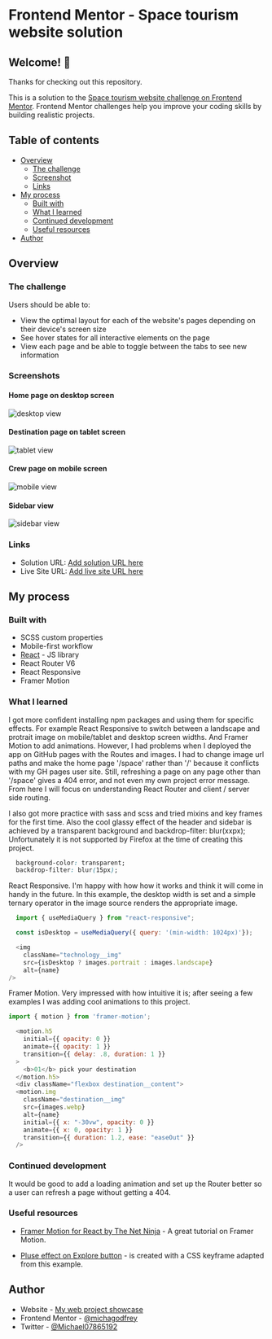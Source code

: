 # Frontend Mentor - Space tourism website solution

## Welcome! 👋

Thanks for checking out this repository.

This is a solution to the [Space tourism website challenge on Frontend Mentor](https://www.frontendmentor.io/challenges/space-tourism-multipage-website-gRWj1URZ3). Frontend Mentor challenges help you improve your coding skills by building realistic projects.

## Table of contents

- [Overview](#overview)
  - [The challenge](#the-challenge)
  - [Screenshot](#screenshot)
  - [Links](#links)
- [My process](#my-process)
  - [Built with](#built-with)
  - [What I learned](#what-i-learned)
  - [Continued development](#continued-development)
  - [Useful resources](#useful-resources)
- [Author](#author)

## Overview

### The challenge

Users should be able to:

- View the optimal layout for each of the website's pages depending on their device's screen size
- See hover states for all interactive elements on the page
- View each page and be able to toggle between the tabs to see new information

### Screenshots

#### Home page on desktop screen

![desktop view](./screenshots/home-screen-desktop.png)

#### Destination page on tablet screen

![tablet view](./screenshots/destination-screen-tablet.png)

#### Crew page on mobile screen

![mobile view](./screenshots/crew-screen-mobile.png)

#### Sidebar view

![sidebar view](./screenshots/sidebar-screen.png)

### Links

- Solution URL: [Add solution URL here](https://your-solution-url.com)
- Live Site URL: [Add live site URL here](https://your-live-site-url.com)

## My process

### Built with

- SCSS custom properties
- Mobile-first workflow
- [React](https://reactjs.org/) - JS library
- React Router V6
- React Responsive
- Framer Motion

### What I learned

I got more confident installing npm packages and using them for specific effects. For example React Responsive to switch between a landscape and protrait image on mobile/tablet and desktop screen widths. And Framer Motion to add animations. However, I had problems when I deployed the app on GitHub pages with the Routes and images. I had to change image url paths and make the home page '/space' rather than '/' because it conflicts with my GH pages user site. Still, refreshing a page on any page other than '/space' gives a 404 error, and not even my own project error message. From here I will focus on understanding React Router and client / server side routing.

I also got more practice with sass and scss and tried mixins and key frames for the first time. Also the cool glassy effect of the header and sidebar is achieved by a transparent background and backdrop-filter: blur(xxpx); Unfortunately it is not supported by Firefox at the time of creating this project.

```css
  background-color: transparent;
  backdrop-filter: blur(15px);

```

React Responsive. I'm happy with how how it works and think it will come in handy in the future. In this example, the desktop width is set and a simple ternary operator in the image source renders the appropriate image.

```js
  import { useMediaQuery } from "react-responsive";

  const isDesktop = useMediaQuery({ query: '(min-width: 1024px)'});

  <img
    className="technology__img"
    src={isDesktop ? images.portrait : images.landscape}
    alt={name}
/>
```

Framer Motion. Very impressed with how intuitive it is; after seeing a few examples I was adding cool animations to this project.

```js
import { motion } from 'framer-motion';

  <motion.h5
    initial={{ opacity: 0 }}
    animate={{ opacity: 1 }}
    transition={{ delay: .8, duration: 1 }}
  >
    <b>01</b> pick your destination
  </motion.h5>
  <div className="flexbox destination__content">
  <motion.img
    className="destination__img"
    src={images.webp}
    alt={name}
    initial={{ x: "-30vw", opacity: 0 }}
    animate={{ x: 0, opacity: 1 }}
    transition={{ duration: 1.2, ease: "easeOut" }}
  />

```

### Continued development

It would be good to add a loading animation and set up the Router better so a user can refresh a page without getting a 404.

### Useful resources

- [Framer Motion for React by The Net Ninja](https://www.youtube.com/watch?v=2V1WK-3HQNk&list=PL4cUxeGkcC9iHDnQfTHEVVceOEBsOf07i&index=1&ab_channel=TheNetNinja) - A great tutorial on Framer Motion.

- [Pluse effect on Explore button](https://www.florin-pop.com/blog/2019/03/css-pulse-effect/) - is created with a CSS keyframe adapted from this example.

## Author

- Website - [My web project showcase](https://michagodfrey.github.io/)
- Frontend Mentor - [@michagodfrey](https://www.frontendmentor.io/profile/michagodfrey)
- Twitter - [@Michael07865192](https://twitter.com/Michael07865192)

